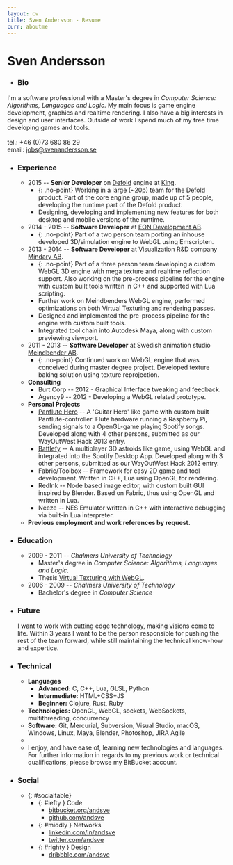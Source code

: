 ```yaml
---
layout: cv
title: Sven Andersson - Resume
curr: aboutme
---
```

Sven Andersson
==============
* ### Bio ###
I'm a software professional with a Master's degree in _Computer Science: Algorithms, Languages and Logic_. My main focus is game engine development, graphics and realtime rendering. I also have a big interests in design and user interfaces. Outside of work I spend much of my free time developing games and tools.  <br>
<br>
tel.: +46 (0)73 680 86 29<br>
email: jobs@svenandersson.se

* ### Experience ###
	*  2015 -- **Senior Developer** on [Defold](https://www.defold.com/) engine at [King](http://king.com).<br>
		* {: .no-point} Working in a large (~20p) team for the Defold product. Part of the core engine group, made up of 5 people, developing the runtime part of the Defold product.
		* Designing, developing and implementing new features for both desktop and mobile versions of the runtime.
	*  2014 - 2015 -- **Software Developer** at [EON Development AB](http://www.eonreality.com/).<br>
		* {: .no-point} Part of a two person team porting an inhouse developed 3D/simulation engine to WebGL using Emscripten.
	*  2013 - 2014 -- **Software Developer** at Visualization R&D company [Mindary AB](http://www.mindary.se/).<br>
		* {: .no-point} Part of a three person team developing a custom WebGL 3D engine with mega texture and realtime reflection support. Also working on the pre-process pipeline for the engine with custom built tools written in C++ and supported with Lua scripting.
		* Further work on Meindbenders WebGL engine, performed optimizations on both Virtual Texturing and rendering passes.
		* Designed and implemented the pre-process pipeline for the engine with custom built tools.
		* Integrated tool chain into Autodesk Maya, along with custom previewing viewport.
	*  2011 - 2013 -- **Software Developer** at Swedish animation studio [Meindbender AB](http://www.meindbender.com/).
		* {: .no-point} Continued work on WebGL engine that was conceived during master degree project. Developed texture baking solution using texture reprojection.
	* **Consulting**
		* Burt Corp -- 2012 - Graphical Interface tweaking and feedback.
		* Agency9 -- 2012 - Developing a WebGL related prototype.
	* **Personal Projects**
		* [Panflute Hero](http://www.pixelfolders.se/2014/WOWHack-2013.html) -- A 'Guitar Hero' like game with custom built Panflute-controller. Flute hardware running a Raspberry Pi, sending signals to a OpenGL-game playing Spotify songs. Developed along with 4 other persons, submitted as our WayOutWest Hack 2013 entry.
		* [Battlefy](http://www.pixelfolders.se/2012/WOWHack-2012.html) -- A multiplayer 3D astroids like game, using WebGL and integrated into the Spotify Desktop App. Developed along with 3 other persons, submitted as our WayOutWest Hack 2012 entry.
		* Fabric/Toolbox -- Framework for easy 2D game and tool development. Written in C++, Lua using OpenGL for rendering.
		* RedInk -- Node based image editor, with custom built GUI inspired by Blender. Based on Fabric, thus using OpenGL and written in Lua.
		* Neeze -- NES Emulator written in C++ with interactive debugging via built-in Lua interpreter.
	* **Previous employment and work references by request.**


* ### Education ###
	*  2009 - 2011 -- _Chalmers University of Technology_
		* Master's degree in _Computer Science: Algorithms, Languages and Logic_.
		* Thesis [Virtual Texturing with WebGL](http://publications.lib.chalmers.se/records/fulltext/155126.pdf‎).
	*  2006 - 2009 -- _Chalmers University of Technology_
		* Bachelor's degree in _Computer Science_

* ### Future ###
	I want to work with cutting edge technology, making visions come to life. Within 3 years I want to be the person responsible for pushing the rest of the team forward, while still maintaining the technical know-how and expertice.

* ### Technical ###
	* **Languages**
		* **Advanced:** C, C++, Lua, GLSL, Python
		* **Intermediate:** HTML+CSS+JS
		* **Beginner:** Clojure, Rust, Ruby
	* **Technologies:** OpenGL, WebGL, sockets, WebSockets, multithreading, concurrency
	* **Software:** Git, Mercurial, Subversion, Visual Studio, macOS, Windows, Linux, Maya, Blender, Photoshop, JIRA Agile
	* &nbsp;
	* I enjoy, and have ease of, learning new technologies and languages. For further information in regards to my previous work or technical qualifications, please browse my BitBucket account.
* ### Social ###
	* {: #socialtable}
		* {: #lefty } Code
			* [<i class="icon-bitbucket"> </i>bitbucket.org/andsve](http://bitbucket.org/andsve)
			* [<i class="icon-github"> </i>github.com/andsve](http://github.com/andsve)
		* {: #middly } Networks
			* [<i class="icon-linkedin-sign"> </i>linkedin.com/in/andsve](http://se.linkedin.com/in/andsve)
			* [<i class="icon-twitter-sign"> </i>twitter.com/andsve](http://twitter.com/andsve)
		* {: #righty } Design
			* [<i class="icon-dribble"> </i>dribbble.com/andsve](http://dribbble.com/andsve)



